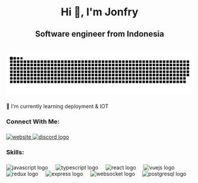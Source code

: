 <h1 align="center">Hi 👋, I'm Jonfry</h1>

###

<h2 align="center">Software engineer from Indonesia</h2>

###

<br clear="both">

<img src="https://github.com/jonfry1175/jonfry/blob/output/snake.svg" alt="Snake animation" />

###

<p align="left">🌱 I'm currently learning deployment & IOT</p>

###

<h3 align="left">Connect With Me:</h3>

###

<div align="left">
  <a href="https://jonfry.netlify.app" target="_blank">
    <img src="https://img.shields.io/badge/Website-FF5722?style=for-the-badge&logo=todoist&logoColor=white" height="35" alt="website" title="Visit my website" />
  </a>
  <a href="https://discord.com/users/1043162437467258920" target="_blank">
    <img src="https://img.shields.io/static/v1?message=Discord&logo=discord&label=&color=7289DA&logoColor=white&labelColor=&style=for-the-badge" height="35" alt="discord logo" title="Connect with me on Discord" />
  </a>
</div>

###

<h3 align="left">Skills:</h3>

###

<div align="left">
  <picture title="JavaScript - Programming Language for Web Development">
    <source media="(prefers-color-scheme: dark)" srcset="https://skillicons.dev/icons?i=js&theme=dark">
    <img src="https://skillicons.dev/icons?i=js&theme=light" height="30" alt="javascript logo" title="JavaScript - Programming Language for Web Development" />
  </picture>
  <img width="12" />
  
  <picture title="TypeScript - Strongly Typed JavaScript">
    <source media="(prefers-color-scheme: dark)" srcset="https://skillicons.dev/icons?i=ts&theme=dark">
    <img src="https://skillicons.dev/icons?i=ts&theme=light" height="30" alt="typescript logo" title="TypeScript - Strongly Typed JavaScript" />
  </picture>
  <img width="12" />
  
  <picture title="React - JavaScript Library for Building User Interfaces">
    <source media="(prefers-color-scheme: dark)" srcset="https://skillicons.dev/icons?i=react&theme=dark">
    <img src="https://skillicons.dev/icons?i=react&theme=light" height="30" alt="react logo" title="React - JavaScript Library for Building User Interfaces" />
  </picture>
  <img width="12" />
  
  <picture title="Vue.js - Progressive JavaScript Framework">
    <source media="(prefers-color-scheme: dark)" srcset="https://skillicons.dev/icons?i=vue&theme=dark">
    <img src="https://skillicons.dev/icons?i=vue&theme=light" height="30" alt="vuejs logo" title="Vue.js - Progressive JavaScript Framework" />
  </picture>
  <img width="12" />
  
  <picture title="Redux - State Management for JavaScript Apps">
    <source media="(prefers-color-scheme: dark)" srcset="https://skillicons.dev/icons?i=redux&theme=dark">
    <img src="https://skillicons.dev/icons?i=redux&theme=light" height="30" alt="redux logo" title="Redux - State Management for JavaScript Apps" />
  </picture>
  <img width="12" />
  
  <picture title="Express.js - Fast, Unopinionated Web Framework for Node.js">
    <source media="(prefers-color-scheme: dark)" srcset="https://skillicons.dev/icons?i=express&theme=dark">
    <img src="https://skillicons.dev/icons?i=express&theme=light" height="30" alt="express logo" title="Express.js - Fast, Unopinionated Web Framework for Node.js" />
  </picture>
  <img width="12" />
  
  <!-- Socket.io menggunakan Simple Icons -->
  <picture title="WebSocket - Real-time Bidirectional Communication Protocol">
    <source media="(prefers-color-scheme: dark)" srcset="https://cdn.simpleicons.org/socketdotio/white">
    <img src="https://cdn.simpleicons.org/socketdotio/010101" height="30" alt="websocket logo" title="WebSocket - Real-time Bidirectional Communication Protocol" />
  </picture>
  <img width="12" />
  
  <picture title="PostgreSQL - Advanced Open Source Relational Database">
    <source media="(prefers-color-scheme: dark)" srcset="https://skillicons.dev/icons?i=postgresql&theme=dark">
    <img src="https://skillicons.dev/icons?i=postgresql&theme=light" height="30" alt="postgresql logo" title="PostgreSQL - Advanced Open Source Relational Database" />
  </picture>
  <img width="12" />
</div>

###
